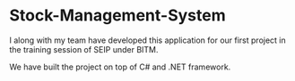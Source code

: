 # Stock-Management-System

I along with my team have developed this application for our first project in the training session of SEIP under BITM.

We have built the project on top of C# and .NET framework.
